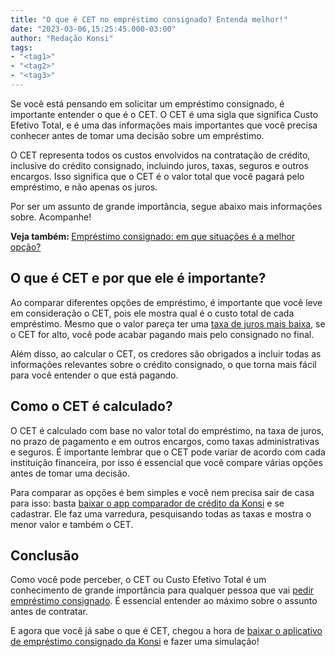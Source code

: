 ```yaml
---
title: "O que é CET no empréstimo consignado? Entenda melhor!"
date: "2023-03-06,15:25:45.000-03:00"
author: "Redação Konsi"
tags:
- "<tag1>"
- "<tag2>"
- "<tag3>"
---
```


<p>Se você está pensando em solicitar um empréstimo consignado, é importante entender o que é o CET. O CET é uma sigla que significa Custo Efetivo Total, e é uma das informações mais importantes que você precisa conhecer antes de tomar uma decisão sobre um empréstimo.</p><p>O CET representa todos os custos envolvidos na contratação de crédito, inclusive do crédito consignado, incluindo juros, taxas, seguros e outros encargos. Isso significa que o CET é o valor total que você pagará pelo empréstimo, e não apenas os juros.</p><p>Por ser um assunto de grande importância, segue abaixo mais informações sobre. Acompanhe!</p><p><strong>Veja também: </strong><a href="https://www.konsi.com.br/postagens/emprestimo-consignado-vale-a-pena">Empréstimo consignado: em que situações é a melhor opção?</a></p><h2 id="o-que-%C3%A9-cet-e-por-que-ele-%C3%A9-importante">O que é CET e por que ele é importante?</h2><p>Ao comparar diferentes opções de empréstimo, é importante que você leve em consideração o CET, pois ele mostra qual é o custo total de cada empréstimo. Mesmo que o valor pareça ter uma <a href="https://www.konsi.com.br/categorias/postagens/como-conseguir-a-menor-taxa-de-juros">taxa de juros mais baixa</a>, se o CET for alto, você pode acabar pagando mais pelo consignado no final.</p><p>Além disso, ao calcular o CET, os credores são obrigados a incluir todas as informações relevantes sobre o crédito consignado, o que torna mais fácil para você entender o que está pagando.</p><h2 id="como-o-cet-%C3%A9-calculado">Como o CET é calculado?</h2><p>O CET é calculado com base no valor total do empréstimo, na taxa de juros, no prazo de pagamento e em outros encargos, como taxas administrativas e seguros. É importante lembrar que o CET pode variar de acordo com cada instituição financeira, por isso é essencial que você compare várias opções antes de tomar uma decisão.</p><p>Para comparar as opções é bem simples e você nem precisa sair de casa para isso: basta <a href="https://q2kj.adj.st/?adj_t=1075aqga&amp;adj_campaign=site&amp;adj_adgroup=blog&amp;adj_creative=o-que-e-cet-no-emprestimo-consignado-entenda-melhor">baixar o app comparador de crédito da Konsi</a> e se cadastrar. Ele faz uma varredura, pesquisando todas as taxas e mostra o menor valor e também o CET.</p><h2 id="conclus%C3%A3o">Conclusão</h2><p>Como você pode perceber, o CET ou Custo Efetivo Total é um conhecimento de grande importância para qualquer pessoa que vai <a href="https://www.konsi.com.br/categorias/postagens/o-que-e-emprestimo-consignado">pedir empréstimo consignado</a>. É essencial entender ao máximo sobre o assunto antes de contratar.</p><p>E agora que você já sabe o que é CET, chegou a hora de <a href="https://q2kj.adj.st/?adj_t=1075aqga&amp;adj_campaign=site&amp;adj_adgroup=blog&amp;adj_creative=o-que-e-cet-no-emprestimo-consignado-entenda-melhor">baixar o aplicativo de empréstimo consignado da Konsi</a> e fazer uma simulação!</p>
